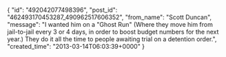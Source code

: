  {
   "id": "492042077498396",
   "post_id": "462493170453287_490962517606352",
   "from_name": "Scott Duncan",
   "message": "I wanted him on a \"Ghost Run\" (Where they move him from jail-to-jail every 3 or 4 days, in order to boost budget numbers for the next year.) They do it all the time to people awaiting trial on a detention order.",
   "created_time": "2013-03-14T06:03:39+0000"
 }
